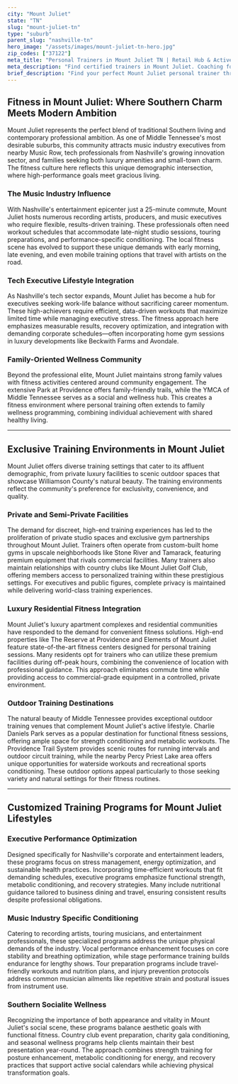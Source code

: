 ```yaml
---
city: "Mount Juliet"
state: "TN"
slug: "mount-juliet-tn"
type: "suburb"
parent_slug: "nashville-tn"
hero_image: "/assets/images/mount-juliet-tn-hero.jpg"
zip_codes: ["37122"]
meta_title: "Personal Trainers in Mount Juliet TN | Retail Hub & Active Suburban Fitness"
meta_description: "Find certified trainers in Mount Juliet. Coaching focused on retail hub accessibility, Percy Priest Lake conditioning, and family wellness."
brief_description: "Find your perfect Mount Juliet personal trainer through our exclusive matching service. We connect busy Nashville professionals and families with elite fitness experts who understand the demands of music industry schedules, tech executive lifestyles, and Southern family values. Our vetted trainers specialize in private home sessions, exclusive country club facilities, and outdoor workouts along the picturesque Providence Marketplace trails. Whether you need executive stress management, tour preparation, or family wellness programming, we match you with trainers who align with your Mount Juliet lifestyle. Schedule your complimentary consultation today and transform your fitness journey with local expertise."
---
```

## Fitness in Mount Juliet: Where Southern Charm Meets Modern Ambition

Mount Juliet represents the perfect blend of traditional Southern living and contemporary professional ambition. As one of Middle Tennessee's most desirable suburbs, this community attracts music industry executives from nearby Music Row, tech professionals from Nashville's growing innovation sector, and families seeking both luxury amenities and small-town charm. The fitness culture here reflects this unique demographic intersection, where high-performance goals meet gracious living.

### The Music Industry Influence

With Nashville's entertainment epicenter just a 25-minute commute, Mount Juliet hosts numerous recording artists, producers, and music executives who require flexible, results-driven training. These professionals often need workout schedules that accommodate late-night studio sessions, touring preparations, and performance-specific conditioning. The local fitness scene has evolved to support these unique demands with early morning, late evening, and even mobile training options that travel with artists on the road.

### Tech Executive Lifestyle Integration

As Nashville's tech sector expands, Mount Juliet has become a hub for executives seeking work-life balance without sacrificing career momentum. These high-achievers require efficient, data-driven workouts that maximize limited time while managing executive stress. The fitness approach here emphasizes measurable results, recovery optimization, and integration with demanding corporate schedules—often incorporating home gym sessions in luxury developments like Beckwith Farms and Avondale.

### Family-Oriented Wellness Community

Beyond the professional elite, Mount Juliet maintains strong family values with fitness activities centered around community engagement. The extensive Park at Providence offers family-friendly trails, while the YMCA of Middle Tennessee serves as a social and wellness hub. This creates a fitness environment where personal training often extends to family wellness programming, combining individual achievement with shared healthy living.

---

## Exclusive Training Environments in Mount Juliet

Mount Juliet offers diverse training settings that cater to its affluent demographic, from private luxury facilities to scenic outdoor spaces that showcase Williamson County's natural beauty. The training environments reflect the community's preference for exclusivity, convenience, and quality.

### Private and Semi-Private Facilities

The demand for discreet, high-end training experiences has led to the proliferation of private studio spaces and exclusive gym partnerships throughout Mount Juliet. Trainers often operate from custom-built home gyms in upscale neighborhoods like Stone River and Tamarack, featuring premium equipment that rivals commercial facilities. Many trainers also maintain relationships with country clubs like Mount Juliet Golf Club, offering members access to personalized training within these prestigious settings. For executives and public figures, complete privacy is maintained while delivering world-class training experiences.

### Luxury Residential Fitness Integration

Mount Juliet's luxury apartment complexes and residential communities have responded to the demand for convenient fitness solutions. High-end properties like The Reserve at Providence and Elements of Mount Juliet feature state-of-the-art fitness centers designed for personal training sessions. Many residents opt for trainers who can utilize these premium facilities during off-peak hours, combining the convenience of location with professional guidance. This approach eliminates commute time while providing access to commercial-grade equipment in a controlled, private environment.

### Outdoor Training Destinations

The natural beauty of Middle Tennessee provides exceptional outdoor training venues that complement Mount Juliet's active lifestyle. Charlie Daniels Park serves as a popular destination for functional fitness sessions, offering ample space for strength conditioning and metabolic workouts. The Providence Trail System provides scenic routes for running intervals and outdoor circuit training, while the nearby Percy Priest Lake area offers unique opportunities for waterside workouts and recreational sports conditioning. These outdoor options appeal particularly to those seeking variety and natural settings for their fitness routines.

---

## Customized Training Programs for Mount Juliet Lifestyles

### Executive Performance Optimization

Designed specifically for Nashville's corporate and entertainment leaders, these programs focus on stress management, energy optimization, and sustainable health practices. Incorporating time-efficient workouts that fit demanding schedules, executive programs emphasize functional strength, metabolic conditioning, and recovery strategies. Many include nutritional guidance tailored to business dining and travel, ensuring consistent results despite professional obligations.

### Music Industry Specific Conditioning

Catering to recording artists, touring musicians, and entertainment professionals, these specialized programs address the unique physical demands of the industry. Vocal performance enhancement focuses on core stability and breathing optimization, while stage performance training builds endurance for lengthy shows. Tour preparation programs include travel-friendly workouts and nutrition plans, and injury prevention protocols address common musician ailments like repetitive strain and postural issues from instrument use.

### Southern Socialite Wellness

Recognizing the importance of both appearance and vitality in Mount Juliet's social scene, these programs balance aesthetic goals with functional fitness. Country club event preparation, charity gala conditioning, and seasonal wellness programs help clients maintain their best presentation year-round. The approach combines strength training for posture enhancement, metabolic conditioning for energy, and recovery practices that support active social calendars while achieving physical transformation goals.